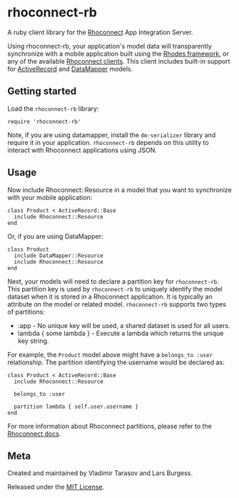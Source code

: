 rhoconnect-rb
===

A ruby client library for the [Rhoconnect](http://rhomobile.com/products/Rhoconnect) App Integration Server.

Using rhoconnect-rb, your application's model data will transparently synchronize with a mobile application built using the [Rhodes framework](http://rhomobile.com/products/rhodes), or any of the available [Rhoconnect clients](http://rhomobile.com/products/Rhoconnect/).  This client includes built-in support for [ActiveRecord](http://ar.rubyonrails.org/) and [DataMapper](http://datamapper.org/) models.

## Getting started

Load the `rhoconnect-rb` library:

	require 'rhoconnect-rb'

Note, if you are using datamapper, install the `dm-serializer` library and require it in your application.  `rhoconnect-rb` depends on this utility to interact with Rhoconnect applications using JSON.
	
## Usage
Now include Rhoconnect::Resource in a model that you want to synchronize with your mobile application:

	class Product < ActiveRecord::Base
	  include Rhoconnect::Resource
	end
	
Or, if you are using DataMapper:

	class Product
	  include DataMapper::Resource
	  include Rhoconnect::Resource
	end
	
Next, your models will need to declare a partition key for `rhoconnect-rb`.  This partition key is used by `rhoconnect-rb` to uniquely identify the model dataset when it is stored in a Rhoconnect application.  It is typically an attribute on the model or related model.  `rhoconnect-rb` supports two types of partitions:

* :app - No unique key will be used, a shared dataset is used for all users.
* lambda { some lambda } - Execute a lambda which returns the unique key string.

For example, the `Product` model above might have a `belongs_to :user` relationship.  The partition identifying the username would be declared as:

	class Product < ActiveRecord::Base
	  include Rhoconnect::Resource
	  
	  belongs_to :user
	
	  partition lambda { self.user.username }
	end
	
For more information about Rhoconnect partitions, please refer to the [Rhoconnect docs](http://docs.rhomobile.com/Rhoconnect/source-adapters#data-partitioning).

## Meta
Created and maintained by Vladimir Tarasov and Lars Burgess.

Released under the [MIT License](http://www.opensource.org/licenses/mit-license.php).